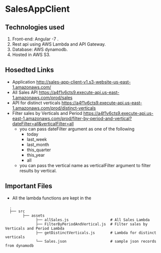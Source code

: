 # SalesAppClient

## Technologies used

1. Front-end: Angular -7 .
2. Rest api using AWS Lambda and API Gateway.
3. Database: AWS dynamodb.
4. Hosted in AWS S3.

## Hosedted Links

- Application http://sales-app-client-v1.s3-website-us-east-1.amazonaws.com/
- All Sales API https://a4f1v6cts9.execute-api.us-east-1.amazonaws.com/prod/sales
- API for distinct verticals https://a4f1v6cts9.execute-api.us-east-1.amazonaws.com/prod/distinct-verticals
- Filter sales by Verticals and Period https://a4f1v6cts9.execute-api.us-east-1.amazonaws.com/prod/filter-by-period-and-vertical?dateFilter=all&verticalFilter=all 
  -  you can pass dateFilter argument as one of the following 
      - today
      - last_week
      - last_month
      - this_quarter
      - this_year
      - all
  - you can pass the vertical name as verticalFilter argument to filter results by vertical.

## Important Files
 - All the lambda functions are kept in the 
  ```
    .
    ├── src                                      
          ├── assets                             
                ├── allSales.js                   # All Sales Lambda
                ├── FilterByPeriodAndVertical.js  # Filter sales by Verticals and Period Lambda
                ├── getDistinctVerticals.js       # Lambda for distinct verticals
                └── Sales.json                    # sample json records from dynamodb
 ```

